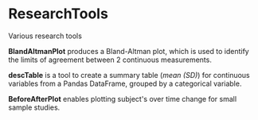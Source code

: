 # ResearchTools
Various research tools

<B>BlandAltmanPlot</B> produces a Bland-Altman plot, which is used to identify the limits of agreement between 2 continuous measurements.

<B>descTable</B> is a tool to create a summary table (<i>mean (SD)</i>) for continuous variables from a Pandas DataFrame, grouped by a categorical variable.

<B>BeforeAfterPlot</B> enables plotting subject's over time change for small sample studies.
